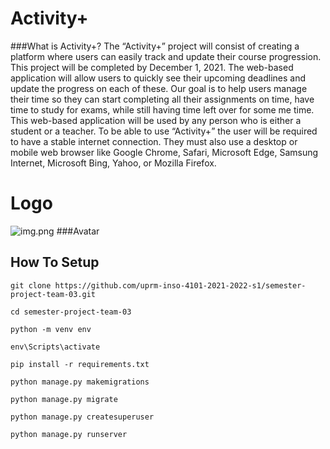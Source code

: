 # Activity+

###What is Activity+?
The “Activity+” project will consist of creating a platform where users can easily track and update their course progression. This project will be completed by December 1, 2021. The web-based application will allow users to quickly see their upcoming deadlines and update the progress on each of these. Our goal is to help users manage their time so they can start completing all their assignments on time, have time to study for exams, while still having time left over for some me time.  This web-based application will be used by any person who is either a student or a teacher. To be able to use “Activity+” the user will be required to have a stable internet connection. They must also use a desktop or mobile web browser like Google Chrome, Safari, Microsoft Edge, Samsung Internet, Microsoft Bing, Yahoo, or Mozilla Firefox. 
# Logo
![img.png](static/images/img.png)
###Avatar

## How To Setup
```
git clone https://github.com/uprm-inso-4101-2021-2022-s1/semester-project-team-03.git
```
```
cd semester-project-team-03
```
```
python -m venv env
```
```
env\Scripts\activate
```
```
pip install -r requirements.txt
```
```
python manage.py makemigrations
```
```
python manage.py migrate
```
```
python manage.py createsuperuser
```
```
python manage.py runserver
```
